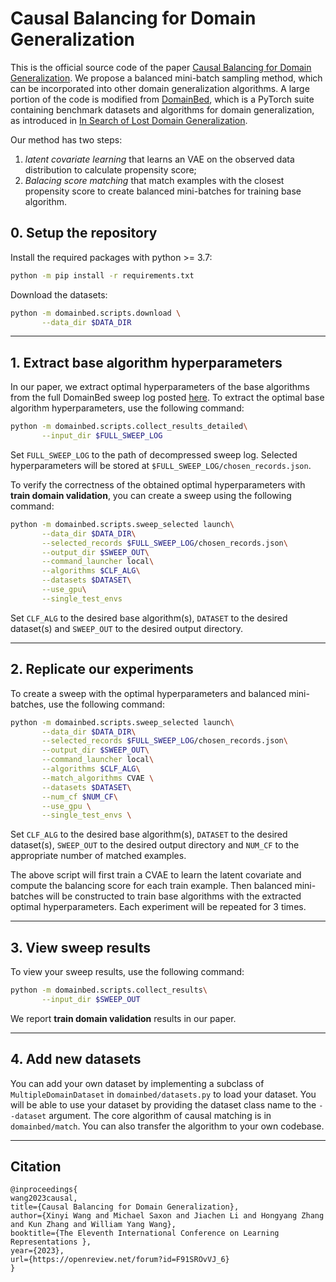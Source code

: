 # Causal Balancing for Domain Generalization

This is the official source code of the paper [Causal Balancing for Domain Generalization](https://arxiv.org/abs/2206.05263). 
We propose a balanced mini-batch sampling method, which can be incorporated into other domain generalization algorithms.
A large portion of the code is modified from [DomainBed](https://github.com/facebookresearch/DomainBed), which is a PyTorch suite containing benchmark datasets and algorithms for domain generalization, as introduced in [In Search of Lost Domain Generalization](https://arxiv.org/abs/2007.01434). 

Our method has two steps: 
1. *latent covariate learning* that learns an VAE on the observed data distribution to calculate propensity score; 
2. *Balacing score matching* that match examples with the closest propensity score to create balanced mini-batches for training base algorithm.

## 0. Setup the repository

Install the required packages with python >= 3.7:
```sh
python -m pip install -r requirements.txt
```

Download the datasets:
```sh
python -m domainbed.scripts.download \
       --data_dir $DATA_DIR
```

-------

## 1. Extract base algorithm hyperparameters

In our paper, we extract optimal hyperparameters of the base algorithms from the full DomainBed sweep log posted [here](https://drive.google.com/file/d/16VFQWTble6-nB5AdXBtQpQFwjEC7CChM/view?usp=sharing). 
To extract the optimal base algorithm hyperparameters, use the following command:
```sh
python -m domainbed.scripts.collect_results_detailed\
       --input_dir $FULL_SWEEP_LOG
```
Set `FULL_SWEEP_LOG` to the path of decompressed sweep log. Selected hyperparameters will be stored at `$FULL_SWEEP_LOG/chosen_records.json`.

To verify the correctness of the obtained optimal hyperparameters with 
**train domain validation**, you can create a sweep using the following command:
```sh
python -m domainbed.scripts.sweep_selected launch\
       --data_dir $DATA_DIR\
       --selected_records $FULL_SWEEP_LOG/chosen_records.json\
       --output_dir $SWEEP_OUT\
       --command_launcher local\
       --algorithms $CLF_ALG\
       --datasets $DATASET\
       --use_gpu\
       --single_test_envs 
```
Set `CLF_ALG` to the desired base algorithm(s), `DATASET` to the desired dataset(s) and `SWEEP_OUT` to the desired output directory.

-------

## 2. Replicate our experiments

To create a sweep with the optimal hyperparameters and balanced mini-batches, use the following command:
```sh
python -m domainbed.scripts.sweep_selected launch\
       --data_dir $DATA_DIR\
       --selected_records $FULL_SWEEP_LOG/chosen_records.json\
       --output_dir $SWEEP_OUT\
       --command_launcher local\
       --algorithms $CLF_ALG\
       --match_algorithms CVAE \
       --datasets $DATASET\
       --num_cf $NUM_CF\
       --use_gpu \
       --single_test_envs \
```
Set `CLF_ALG` to the desired base algorithm(s), `DATASET` to the desired dataset(s), `SWEEP_OUT` to the desired output directory and `NUM_CF` to the appropriate number of matched examples.

The above script will first train a CVAE to learn the latent covariate and compute the balancing score for each train example. Then balanced mini-batches will be constructed to train base algorithms with the extracted optimal hyperparameters. Each experiment will be repeated for 3 times.

------

## 3. View sweep results

To view your sweep results, use the following command:
```sh
python -m domainbed.scripts.collect_results\
       --input_dir $SWEEP_OUT
```
We report **train domain validation** results in our paper.

------

## 4. Add new datasets

You can add your own dataset by implementing a subclass of `MultipleDomainDataset` in `domainbed/datasets.py` to load your dataset. You will be able to use your dataset by providing the dataset class name to the `--dataset` argument. The core algorithm of causal matching is in `domainbed/match`. You can also transfer the algorithm to your own codebase.

------

## Citation

```
@inproceedings{
wang2023causal,
title={Causal Balancing for Domain Generalization},
author={Xinyi Wang and Michael Saxon and Jiachen Li and Hongyang Zhang and Kun Zhang and William Yang Wang},
booktitle={The Eleventh International Conference on Learning Representations },
year={2023},
url={https://openreview.net/forum?id=F91SROvVJ_6}
}
```
